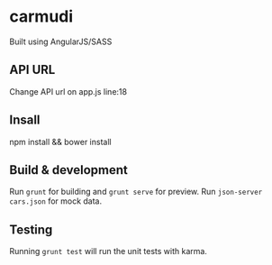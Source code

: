 # carmudi

Built using AngularJS/SASS

## API URL
Change API url on app.js line:18

## Insall

npm install && bower install

## Build & development

Run `grunt` for building and `grunt serve` for preview.
Run `json-server cars.json` for mock data.

## Testing

Running `grunt test` will run the unit tests with karma.
